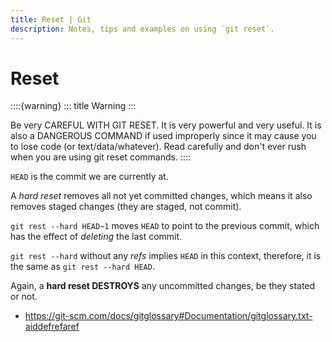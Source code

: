 ```yaml
---
title: Reset | Git
description: Notes, tips and examples on using `git reset`.
---
```


# Reset

::::{warning}
::: title
Warning
:::

Be very CAREFUL WITH GIT RESET. It is very powerful and very useful.
It is also a DANGEROUS COMMAND if used improperly since it may cause you to lose code (or text/data/whatever).
Read carefully and don't ever rush when you are using git reset commands.
::::

`HEAD` is the commit we are currently at.

A *hard reset* removes all not yet committed changes, which means it also removes staged changes (they are staged, not commit).

`git rest --hard HEAD~1` moves `HEAD` to point to the previous commit,
which has the effect of *deleting* the last commit.

`git rest --hard` without any *refs* implies `HEAD` in this context,
therefore, it is the same as `git rest --hard HEAD`.

Again, a **hard reset DESTROYS** any uncommitted changes, be they stated
or not.

- <https://git-scm.com/docs/gitglossary#Documentation/gitglossary.txt-aiddefrefaref>
